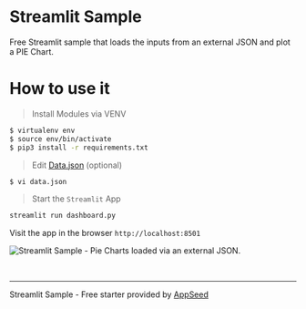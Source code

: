 # Streamlit Sample

Free Streamlit sample that loads the inputs from an external JSON and plot a PIE Chart. 

# How to use it 

> Install Modules via VENV 

```bash
$ virtualenv env
$ source env/bin/activate
$ pip3 install -r requirements.txt 
```

> Edit [Data.json](./data.json) (optional)

```bash
$ vi data.json
```

> Start the `Streamlit` App

```bash
streamlit run dashboard.py
```

Visit the app in the browser `http://localhost:8501`

![Streamlit Sample - Pie Charts loaded via an external JSON.](https://github-production-user-asset-6210df.s3.amazonaws.com/51070104/281136073-2884fb15-d078-4cb2-852c-d937b01edeae.jpg)

<br />

---
Streamlit Sample - Free starter provided by [AppSeed](https://appseed.us/)

